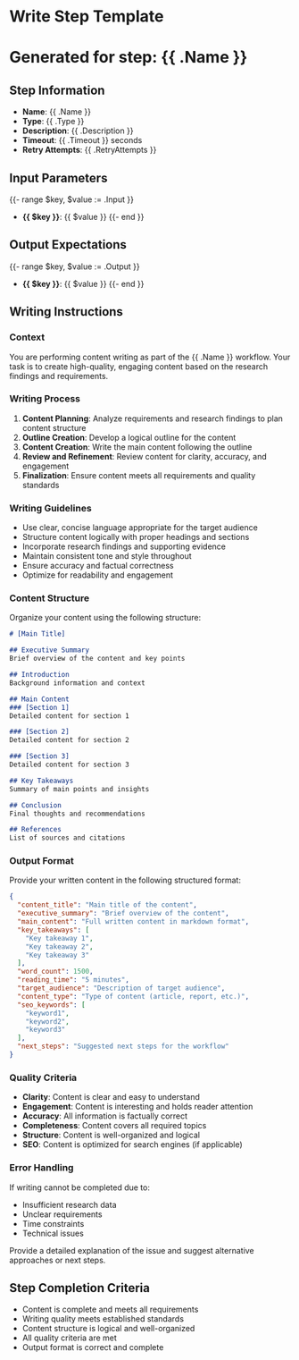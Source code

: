 # Write Step Template
# Generated for step: {{ .Name }}

## Step Information
- **Name**: {{ .Name }}
- **Type**: {{ .Type }}
- **Description**: {{ .Description }}
- **Timeout**: {{ .Timeout }} seconds
- **Retry Attempts**: {{ .RetryAttempts }}

## Input Parameters
{{- range $key, $value := .Input }}
- **{{ $key }}**: {{ $value }}
{{- end }}

## Output Expectations
{{- range $key, $value := .Output }}
- **{{ $key }}**: {{ $value }}
{{- end }}

## Writing Instructions

### Context
You are performing content writing as part of the {{ .Name }} workflow. Your task is to create high-quality, engaging content based on the research findings and requirements.

### Writing Process
1. **Content Planning**: Analyze requirements and research findings to plan content structure
2. **Outline Creation**: Develop a logical outline for the content
3. **Content Creation**: Write the main content following the outline
4. **Review and Refinement**: Review content for clarity, accuracy, and engagement
5. **Finalization**: Ensure content meets all requirements and quality standards

### Writing Guidelines
- Use clear, concise language appropriate for the target audience
- Structure content logically with proper headings and sections
- Incorporate research findings and supporting evidence
- Maintain consistent tone and style throughout
- Ensure accuracy and factual correctness
- Optimize for readability and engagement

### Content Structure
Organize your content using the following structure:

```markdown
# [Main Title]

## Executive Summary
Brief overview of the content and key points

## Introduction
Background information and context

## Main Content
### [Section 1]
Detailed content for section 1

### [Section 2]
Detailed content for section 2

### [Section 3]
Detailed content for section 3

## Key Takeaways
Summary of main points and insights

## Conclusion
Final thoughts and recommendations

## References
List of sources and citations
```

### Output Format
Provide your written content in the following structured format:

```json
{
  "content_title": "Main title of the content",
  "executive_summary": "Brief overview of the content",
  "main_content": "Full written content in markdown format",
  "key_takeaways": [
    "Key takeaway 1",
    "Key takeaway 2",
    "Key takeaway 3"
  ],
  "word_count": 1500,
  "reading_time": "5 minutes",
  "target_audience": "Description of target audience",
  "content_type": "Type of content (article, report, etc.)",
  "seo_keywords": [
    "keyword1",
    "keyword2",
    "keyword3"
  ],
  "next_steps": "Suggested next steps for the workflow"
}
```

### Quality Criteria
- **Clarity**: Content is clear and easy to understand
- **Engagement**: Content is interesting and holds reader attention
- **Accuracy**: All information is factually correct
- **Completeness**: Content covers all required topics
- **Structure**: Content is well-organized and logical
- **SEO**: Content is optimized for search engines (if applicable)

### Error Handling
If writing cannot be completed due to:
- Insufficient research data
- Unclear requirements
- Time constraints
- Technical issues

Provide a detailed explanation of the issue and suggest alternative approaches or next steps.

## Step Completion Criteria
- Content is complete and meets all requirements
- Writing quality meets established standards
- Content structure is logical and well-organized
- All quality criteria are met
- Output format is correct and complete
